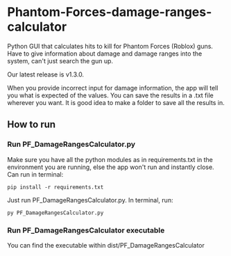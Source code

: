 # Phantom-Forces-damage-ranges-calculator
Python GUI that calculates hits to kill for Phantom Forces (Roblox) guns. Have to give information about damage and damage ranges into the system, can't just search the gun up.  

Our latest release is v1.3.0. 

When you provide incorrect input for damage information, the app will tell you what is expected of the values.
You can save the results in a .txt file wherever you want. It is good idea to make a folder to save all the results in.

## How to run
### Run PF_DamageRangesCalculator.py

Make sure you have all the python modules as in requirements.txt in the environment you are running, else the app won't run and instantly close.
Can run in terminal:

```pip install -r requirements.txt```

Just run PF_DamageRangesCalculator.py. In terminal, run:

```py PF_DamageRangesCalculator.py```


### Run PF_DamageRangesCalculator executable

You can find the executable within dist/PF_DamageRangesCalculator


